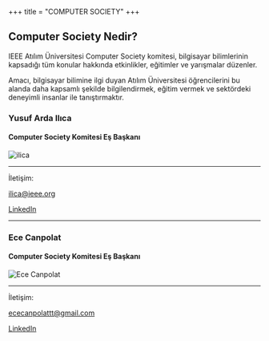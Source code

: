 +++
title = "COMPUTER SOCIETY"
+++

## Computer Society Nedir?
                           
IEEE Atılım Üniversitesi Computer Society komitesi, bilgisayar bilimlerinin kapsadığı tüm konular hakkında etkinlikler, eğitimler ve yarışmalar düzenler. 
                           
Amacı, bilgisayar bilimine ilgi duyan Atılım Üniversitesi öğrencilerini bu alanda daha kapsamlı şekilde bilgilendirmek, eğitim vermek ve sektördeki deneyimli insanlar ile tanıştırmaktır.
                           
### Yusuf Arda Ilıca
#### Computer Society Komitesi Eş Başkanı
![ilica](/img/yk/ilica.jpg)
_________
İletişim:
                           
[ilica@ieee.org](mailto:ilica@ieee.org)
                           
[LinkedIn](https://www.linkedin.com/in/ardailica/)
________
                           
### Ece Canpolat
#### Computer Society Komitesi Eş Başkanı
![Ece Canpolat](/img/yk/canpolat.jpg)
_________
İletişim:

[ececanpolattt@gmail.com](mailto:ececanpolattt@gmail.com)
                           
[LinkedIn](https://www.linkedin.com/in/ece-canpolat-9a2594257/)
